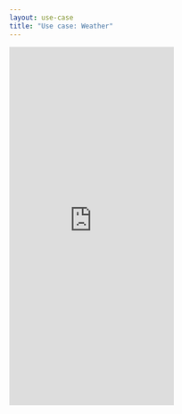 ```yaml
---
layout: use-case
title: "Use case: Weather"
---
```


<iframe width="295" height="640" src="https://www.youtube-nocookie.com/embed/C7KEDrP7uak?controls=1&rel=0" frameborder="0" allow="accelerometer; autoplay; encrypted-media; gyroscope; picture-in-picture" allowfullscreen></iframe>
<br>
